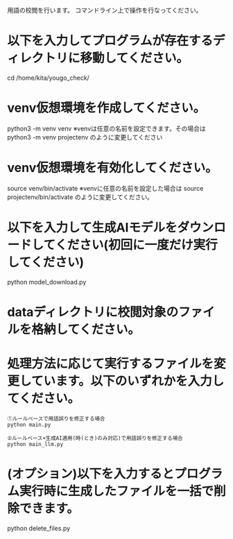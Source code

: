 用語の校閲を行います。
コマンドライン上で操作を行なってください。

# 以下を入力してプログラムが存在するディレクトリに移動してください。
cd /home/kita/yougo_check/

# venv仮想環境を作成してください。
python3 -m venv venv
※venvは任意の名前を設定できます。その場合は python3 -m venv projectenv のように変更してください

# venv仮想環境を有効化してください。
source venv/bin/activate
※venvに任意の名前を設定した場合は source projectenv/bin/activate のように変更してください。

# 以下を入力して生成AIモデルをダウンロードしてください(初回に一度だけ実行してください)
python model_download.py

# dataディレクトリに校閲対象のファイルを格納してください。

# 処理方法に応じて実行するファイルを変更しています。以下のいずれかを入力してください。
    ①ルールベースで用語誤りを修正する場合
    python main.py

    ②ルールベース+生成AI適用(時(とき)のみ対応)で用語誤りを修正する場合
    python main_llm.py

# (オプション)以下を入力するとプログラム実行時に生成したファイルを一括で削除できます。
python delete_files.py
